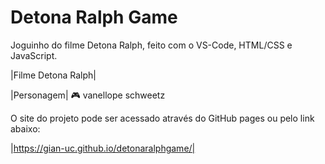 # Detona Ralph Game

Joguinho do filme Detona Ralph, feito com o VS-Code, HTML/CSS e JavaScript.

|Filme Detona Ralph|

|Personagem|
🎮 vanellope schweetz


O site do projeto pode ser acessado através do GitHub pages ou pelo link abaixo:

|https://gian-uc.github.io/detonaralphgame/|
